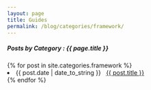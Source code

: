 ```yaml
---
layout: page
title: Guides
permalink: /blog/categories/framework/
---
```


<h5> Posts by Category : {{ page.title }} </h5>

<div class="card">
{% for post in site.categories.framework %}
 <li class="category-posts"><span>{{ post.date | date_to_string }}</span> &nbsp; <a href="{{ post.url }}">{{ post.title }}</a></li>
{% endfor %}
</div>